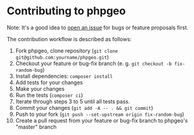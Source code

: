 # Contributing to phpgeo

Note: It's a good idea to [open an issue](https://github.com/mjaschen/phpgeo/issues)
for bugs or feature proposals first.

The contribution workflow is described as follows:

1. Fork phpgeo, clone repository (`git clone git@github.com:yourname/phpgeo.git`)
2. Checkout your feature or bug-fix branch (e. g. `git checkout -b fix-random-bug`)
3. Install dependencies: `composer install`
4. Add tests for your changes
5. Make your changes
6. Run the tests (`composer ci`)
7. Iterate through steps 3 to 5 until all tests pass.
8. Commit your changes (`git add -A -- . && git commit`)
9. Push to your fork (`git push --set-upstream origin fix-random-bug`)
10. Create a pull request from your feature or bug-fix branch to phpgeo's "master" branch
